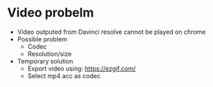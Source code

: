 # Video probelm
- Video outputed from Davinci resolve cannot be played on chrome
- Possible problem
  - Codec
  - Resolution/size
- Temporary solution
  - Export video using: https://ezgif.com/
  - Select mp4 acc as codec